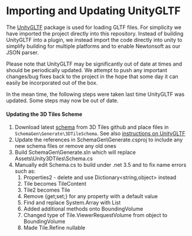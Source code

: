 # Importing and Updating UnityGLTF

The [UnityGLTF](https://github.com/KhronosGroup/UnityGLTF) package is used for loading GLTF files.  For simplicity we have imported the project directly into this repository.  Instead of building UnityGLTF into a plugin, we instead import the code directly into unity to simplify building for multiple platforms and to enable Newtonsoft as our JSON parser.

Please note that UnityGLTF may be significantly out of date at times and should be periodically updated.  We attempt to push any important changes/bug fixes back to the project in the hope that some day it can easily be incorporated out of the box.

In the mean time, the following steps were taken last time UnityGLTF was updated.  Some steps may now be out of date.

#### Updating the 3D Tiles Scheme

1. Download latest [schema](https://github.com/KhronosGroup/glTF/tree/master/specification) from 3D Tiles github and place files in `SchemaGen\Generate\3DTileSchema`.  See also [instructions on UnityGLTF](https://github.com/KhronosGroup/UnityGLTF#gltfserializer)
2. Update the references in SchemaGen\Generate.csproj to include any new schema files or remove any old ones
3. Build SchemaGen\Generate.sln which will replace Assets\Unity3DTiles\Schema.cs
4. Manually edit Schema.cs to build under .net 3.5 and to fix name errors such as:
   1. Properties2 - delete and use Dictionary<string,object> instead
   2. Tile becomes TileContent
   3. Tile2 becomes Tile
   4. Remove {get;set;} for any property with a default value
   5. Find and replace System.Array with List
   6. Added additional methods onto BoundingVolume
   7. Changed type of Tile.ViewerRequestVolume from object to BoundingVolume
   8. Made Tile.Refine nullable